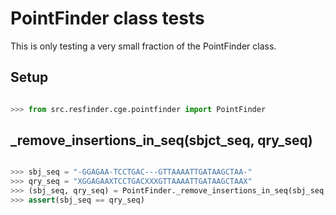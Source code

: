 # PointFinder class tests

This is only testing a very small fraction of the PointFinder class.

## Setup

```python

>>> from src.resfinder.cge.pointfinder import PointFinder

```

## _remove_insertions_in_seq(sbjct_seq, qry_seq)

```python

>>> sbj_seq = "-GGAGAA-TCCTGAC---GTTAAAATTGATAAGCTAA-"
>>> qry_seq = "XGGAGAAXTCCTGACXXXGTTAAAATTGATAAGCTAAX"
>>> (sbj_seq, qry_seq) = PointFinder._remove_insertions_in_seq(sbj_seq, qry_seq)
>>> assert(sbj_seq == qry_seq)

```
